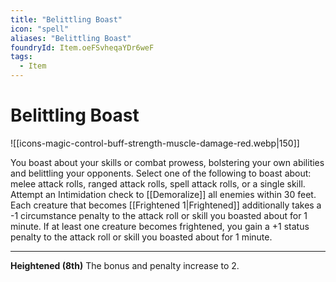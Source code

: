 ```yaml
---
title: "Belittling Boast"
icon: "spell"
aliases: "Belittling Boast"
foundryId: Item.oeFSvheqaYDr6weF
tags:
  - Item
---
```


# Belittling Boast
![[icons-magic-control-buff-strength-muscle-damage-red.webp|150]]

You boast about your skills or combat prowess, bolstering your own abilities and belittling your opponents. Select one of the following to boast about: melee attack rolls, ranged attack rolls, spell attack rolls, or a single skill. Attempt an Intimidation check to [[Demoralize]] all enemies within 30 feet. Each creature that becomes [[Frightened 1|Frightened]] additionally takes a -1 circumstance penalty to the attack roll or skill you boasted about for 1 minute. If at least one creature becomes frightened, you gain a +1 status penalty to the attack roll or skill you boasted about for 1 minute.

* * *

**Heightened (8th)** The bonus and penalty increase to 2.

